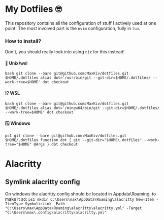 # My Dotfiles 🤓

This repository contains all the configuration of stuff I actively used at one
point. The most involved part is the `nvim` configuration, fully in `lua`.

### How to install?

Don't, you should really look into using `nix` for this instead!

#### 🐧 Unix/wsl

`bash
git clone --bare git@github.com:MaxKiv/dotfiles.git $HOME/.dotfiles
alias dot='/usr/bin/git --git-dir=$HOME/.dotfiles/ --work-tree=$HOME'
dot checkout
`

#### ⁉️ WSL

`bash
git clone --bare git@github.com:MaxKiv/dotfiles.git $HOME/.dotfiles
alias dot='/mingw64/bin/git --git-dir=$HOME/.dotfiles/ --work-tree=$HOME'
dot checkout
`

#### 🪟 Windows

`ps1
git clone --bare git@github.com:MaxKiv/dotfiles.git $HOME/.dotfiles
function dot {
    git --git-dir="$HOME\.dotfiles" --work-tree="$HOME" @Args
}
dot checkout
`

# Alacritty

## Symlink alacritty config
On windows the alacritty config should be located in Appdata\Roaming, to make it
so:
`ps1
mkdir C:\Users\max\AppData\Roaming\alacritty
New-Item -ItemType SymbolicLink -Path "C:\Users\max\AppData\Roaming\alacritty\alacritty.yml" -Target "C:\Users\max\.config\alacritty\alacritty.yml"
`

